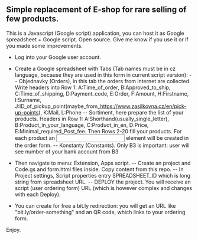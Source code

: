 ## Simple replacement of E-shop for rare selling of few products.

This is a Javascript (Google script) application, you can host it as Google spreadsheet + Google script.
Open source.
Give me know if you use it or if you made some improvements.

- Log into your Google user account.
- Create a Google spreadsheet with Tabs (Tab names must be in cz language, because they are used in this form in current script version):
-- Objednavky (Orders), in this tab the orders from internet are collected. Write headers into Row 1: A:Time_of_order, B:Approved_to_ship, C:Time_of_shipping, D:Payment_code, E:Order, F:Amount, H:Firstname, I:Surname, J:ID_of_pickup_point(maybe_from_https://www.zasilkovna.cz/en/pick-up-points), K:Mail, L:Phone
-- Sortiment, here prepare the list of your products. Headers in Row 1: A:Shorthand(usually_single_letter), B:Product_in_your_language, C:Product_in_en, D:Price, E:Minimal_required_Post_fee. Then Rows 2-20 fill your products. For each product an <input> element will be created in the order form.
-- Konstanty (Constants). Only B3 is important: user will see number of your bank account from B3

- Then navigate to menu: Extension, Apps script.
-- Create an project and Code.gs and form.html files inside. Copy content from this repo.
-- In Project settings, Script properties entry SPREADSHEET_ID which is long string from spreadsheet URL.
-- DEPLOY the project. You will receive an script (user ordering form) URL (which is however complex and changes with each Deploy).

- You can create for free a bit.ly redirection: you will get an URL like "bit.ly/order-something" and an QR code, which links to your ordering form.

Enjoy.
